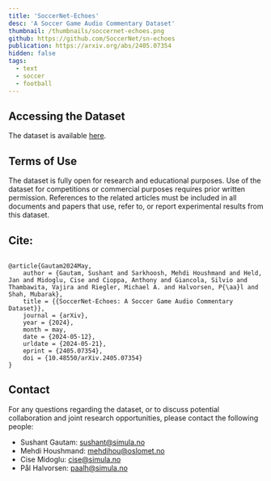 ```yaml
---
title: 'SoccerNet-Echoes'
desc: 'A Soccer Game Audio Commentary Dataset'
thumbnail: /thumbnails/soccernet-echoes.png
github: https://github.com/SoccerNet/sn-echoes
publication: https://arxiv.org/abs/2405.07354
hidden: false
tags:
  - text
  - soccer
  - football
---
```


## Accessing the Dataset

The dataset is available [here](https://github.com/SoccerNet/sn-echoes).

## Terms of Use

The dataset is fully open for research and educational purposes. Use of the dataset for competitions or commercial purposes requires prior written permission. References to the related articles must be included in all documents and papers that use, refer to, or report experimental results from this dataset.

## Cite:

<pre><code>
@article{Gautam2024May,
	author = {Gautam, Sushant and Sarkhoosh, Mehdi Houshmand and Held, Jan and Midoglu, Cise and Cioppa, Anthony and Giancola, Silvio and Thambawita, Vajira and Riegler, Michael A. and Halvorsen, P{\aa}l and Shah, Mubarak},
	title = {{SoccerNet-Echoes: A Soccer Game Audio Commentary Dataset}},
	journal = {arXiv},
	year = {2024},
	month = may,
	date = {2024-05-12},
	urldate = {2024-05-21},
	eprint = {2405.07354},
	doi = {10.48550/arXiv.2405.07354}
}
</code></pre>


## Contact

For any questions regarding the dataset, or to discuss potential collaboration and joint research opportunities, please contact the following people:
- Sushant Gautam: [sushant@simula.no](mailto:sushant@simula.no)
- Mehdi Houshmand: [mehdihou@oslomet.no](mailto:mehdihou@oslomet.no)
- Cise Midoglu: [cise@simula.no](mailto:cise@simula.no)
- Pål Halvorsen: [paalh@simula.no](mailto:paalh@simula.no)
